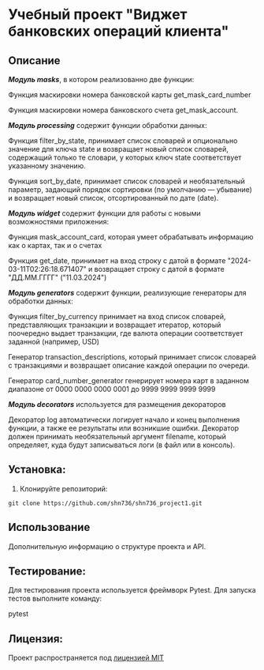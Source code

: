 # Учебный проект "Виджет банковских операций клиента"

## Описание

***Модуль masks***, в котором реализованно две функции:

Функция маскировки номера банковской карты get_mask_card_number

Функция маскировки номера банковского счета get_mask_account.

***Модуль processing*** содержит функции обработки данных:

Функция filter_by_state, принимает список словарей и опционально значение для ключа state
и возвращает новый список словарей, содержащий только те словари, у которых ключ 
state соответствует указанному значению.

Функция sort_by_date, принимает список словарей и необязательный параметр, задающий порядок сортировки 
(по умолчанию — убывание) и возвращает новый список, отсортированный по дате (date).

***Модуль widget*** содержит функции для работы с новыми возможностями приложения:

Функция mask_account_card, которая умеет обрабатывать информацию как о картах, так и о счетах

Функция get_date, принимает на вход строку с датой в формате "2024-03-11T02:26:18.671407" и возвращает строку с датой 
в формате "ДД.ММ.ГГГГ" ("11.03.2024")

***Модуль generators*** содержит функции, реализующие генераторы для обработки данных:

Функция filter_by_currency принимает на вход список словарей, представляющих транзакции и возвращает итератор,
который поочередно выдает транзакции, где валюта операции соответствует заданной (например, USD)

Генератор transaction_descriptions, который принимает список словарей с транзакциями и возвращает описание каждой 
операции по очереди.

Генератор card_number_generator генерирует номера карт в заданном диапазоне 
от 0000 0000 0000 0001 до 9999 9999 9999 9999

***Модуль decorators***  используется для размещения декораторов

Декоратор log автоматически логирует начало и конец выполнения функции, 
а также ее результаты или возникшие ошибки.
Декоратор должен принимать необязательный аргумент filename, 
который определяет, куда будут записываться логи (в файл или в консоль).

## Установка:

1. Клонируйте репозиторий:
```
git clone https://github.com/shn736/shn736_project1.git
```

## Использование

Дополнительную информацию о структуре проекта и API.

## Тестирование:

Для тестирования проекта используется фреймворк Pytest. Для запуска тестов выполните команду:

pytest

## Лицензия:

Проект распространяется под [лицензией MIT](LICENSE)
